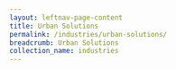 ```yaml
---
layout: leftnav-page-content
title: Urban Solutions
permalink: /industries/urban-solutions/
breadcrumb: Urban Solutions
collection_name: industries
---
```

